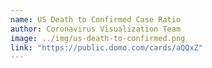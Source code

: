 ```yaml
---
name: US Death to Confirmed Case Ratio
author: Coronavirus Visualization Team
image: ../img/us-death-to-confirmed.png
link: "https://public.domo.com/cards/aQQxZ"
---
```

